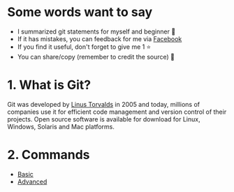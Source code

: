 # Some words want to say
- I summarized git statements for myself and beginner 💖
- If it has mistakes, you can feedback for me via [Facebook](https://www.facebook.com/K1ethoang)
- If you find it useful, don't forget to give me 1 ⭐
- You can share/copy (remember to credit the source) 🍦

# 1. What is Git?
Git was developed by [Linus Torvalds](https://en.wikipedia.org/wiki/Linus_Torvalds) in 2005 and today, millions of companies use it for efficient code management and version control of their projects. Open source software is available for download for Linux, Windows, Solaris and Mac platforms.

# 2. Commands
- [Basic](Basic/)
- [Advanced](https://www.youtube.com/watch?v=ecK3EnyGD8o)
